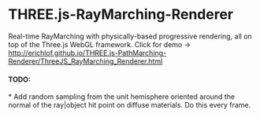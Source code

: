 # THREE.js-RayMarching-Renderer
Real-time RayMarching with physically-based progressive rendering, all on top of the Three.js WebGL framework.
Click for demo -> http://erichlof.github.io/THREE.js-PathMarching-Renderer/ThreeJS_RayMarching_Renderer.html

<h4>TODO:</h4>
* Add random sampling from the unit hemisphere oriented around the normal of the ray|object hit point on diffuse materials.  Do this every frame.

